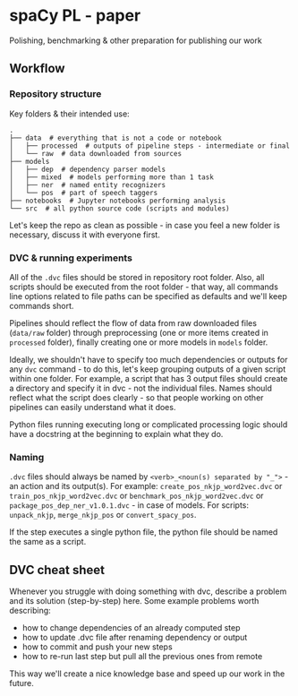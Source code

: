 # spaCy PL - paper

Polishing, benchmarking & other preparation for publishing our work


## Workflow

### Repository structure

Key folders & their intended use:
```
.
├── data  # everything that is not a code or notebook
│   ├── processed  # outputs of pipeline steps - intermediate or final
│   └── raw  # data downloaded from sources
├── models
│   ├── dep  # dependency parser models
│   ├── mixed  # models performing more than 1 task
│   ├── ner  # named entity recognizers
│   └── pos  # part of speech taggers
├── notebooks  # Jupyter notebooks performing analysis
└── src  # all python source code (scripts and modules)
```

Let's keep the repo as clean as possible - in case you feel a new folder is necessary,
discuss it with everyone first.


### DVC & running experiments

All of the `.dvc` files should be stored in repository root folder.
Also, all scripts should be executed from the root folder - that way,
all commands line options related to file paths can be specified as
defaults and we'll keep commands short.

Pipelines should reflect the flow of data from raw downloaded files (`data/raw` folder)
through preprocessing (one or more items created in `processed` folder), finally creating
one or more models in `models` folder.

Ideally, we shouldn't have to specify too much dependencies or outputs for any `dvc` command -
to do this, let's keep grouping outputs of a given script within one folder. For example,
a script that has 3 output files should create a directory and specify it in dvc - not
the individual files. Names should reflect what the script does clearly - so that
people working on other pipelines can easily understand what it does.

Python files running executing long or complicated processing logic should have a
docstring at the beginning to explain what they do.


### Naming

`.dvc` files should always be named by `<verb>_<noun(s) separated by "_">` - an action
and its output(s).
For example: `create_pos_nkjp_word2vec.dvc` or `train_pos_nkjp_word2vec.dvc` or `benchmark_pos_nkjp_word2vec.dvc` or `package_pos_dep_ner_v1.0.1.dvc` - in case of models.
For scripts: `unpack_nkjp`, `merge_nkjp_pos` or `convert_spacy_pos`.

If the step executes a single python file, the python file should be named
the same as a script.


## DVC cheat sheet

Whenever you struggle with doing something with dvc, describe a problem and
its solution (step-by-step) here. Some example problems worth describing:
- how to change dependencies of an already computed step
- how to update .dvc file after renaming dependency or output
- how to commit and push your new steps
- how to re-run last step but pull all the previous ones from remote

This way we'll create a nice knowledge base and speed up our work in the future.
